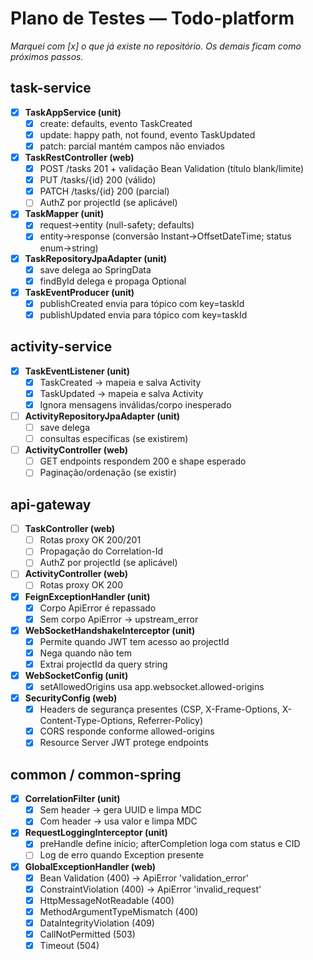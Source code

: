 # Plano de Testes — Todo-platform

_Marquei com [x] o que já existe no repositório. Os demais ficam como próximos passos._


## task-service

- [x] **TaskAppService (unit)**
  - [x] create: defaults, evento TaskCreated
  - [x] update: happy path, not found, evento TaskUpdated
  - [x] patch: parcial mantém campos não enviados
- [x] **TaskRestController (web)**
  - [x] POST /tasks 201 + validação Bean Validation (título blank/limite)
  - [x] PUT /tasks/{id} 200 (válido)
  - [x] PATCH /tasks/{id} 200 (parcial)
  - [ ] AuthZ por projectId (se aplicável)
- [x] **TaskMapper (unit)**
  - [x] request→entity (null-safety; defaults)
  - [x] entity→response (conversão Instant→OffsetDateTime; status enum→string)
- [x] **TaskRepositoryJpaAdapter (unit)**
  - [x] save delega ao SpringData
  - [x] findById delega e propaga Optional
- [x] **TaskEventProducer (unit)**
  - [x] publishCreated envia para tópico com key=taskId
  - [x] publishUpdated envia para tópico com key=taskId

## activity-service

- [x] **TaskEventListener (unit)**
  - [x] TaskCreated → mapeia e salva Activity
  - [x] TaskUpdated → mapeia e salva Activity
  - [x] Ignora mensagens inválidas/corpo inesperado
- [ ] **ActivityRepositoryJpaAdapter (unit)**
  - [ ] save delega
  - [ ] consultas específicas (se existirem)
- [ ] **ActivityController (web)**
  - [ ] GET endpoints respondem 200 e shape esperado
  - [ ] Paginação/ordenação (se existir)

## api-gateway

- [ ] **TaskController (web)**
  - [ ] Rotas proxy OK 200/201
  - [ ] Propagação do Correlation-Id
  - [ ] AuthZ por projectId (se aplicável)
- [ ] **ActivityController (web)**
  - [ ] Rotas proxy OK 200
- [x] **FeignExceptionHandler (unit)**
  - [x] Corpo ApiError é repassado
  - [x] Sem corpo ApiError → upstream_error
- [x] **WebSocketHandshakeInterceptor (unit)**
  - [x] Permite quando JWT tem acesso ao projectId
  - [x] Nega quando não tem
  - [x] Extrai projectId da query string
- [x] **WebSocketConfig (unit)**
  - [x] setAllowedOrigins usa app.websocket.allowed-origins
- [x] **SecurityConfig (web)**
  - [x] Headers de segurança presentes (CSP, X-Frame-Options, X-Content-Type-Options, Referrer-Policy)
  - [x] CORS responde conforme allowed-origins
  - [x] Resource Server JWT protege endpoints

## common / common-spring

- [x] **CorrelationFilter (unit)**
  - [x] Sem header → gera UUID e limpa MDC
  - [x] Com header → usa valor e limpa MDC
- [x] **RequestLoggingInterceptor (unit)**
  - [x] preHandle define início; afterCompletion loga com status e CID
  - [ ] Log de erro quando Exception presente
- [x] **GlobalExceptionHandler (web)**
  - [x] Bean Validation (400) → ApiError 'validation_error'
  - [x] ConstraintViolation (400) → ApiError 'invalid_request'
  - [x] HttpMessageNotReadable (400)
  - [x] MethodArgumentTypeMismatch (400)
  - [x] DataIntegrityViolation (409)
  - [x] CallNotPermitted (503)
  - [x] Timeout (504)